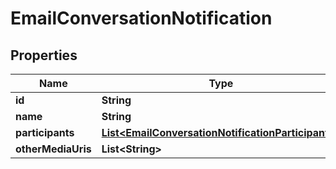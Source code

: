 
# EmailConversationNotification

## Properties
Name | Type | Description | Notes
------------ | ------------- | ------------- | -------------
**id** | **String** |  |  [optional]
**name** | **String** |  |  [optional]
**participants** | [**List&lt;EmailConversationNotificationParticipants&gt;**](EmailConversationNotificationParticipants.md) |  |  [optional]
**otherMediaUris** | **List&lt;String&gt;** |  |  [optional]



